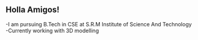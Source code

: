## Holla Amigos!
-I am pursuing B.Tech in CSE at S.R.M Institute of Science And Technology
-Currently working with 3D modelling
